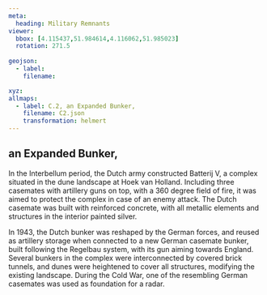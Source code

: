 ```yaml
---
meta:
  heading: Military Remnants
viewer:
  bbox: [4.115437,51.984614,4.116062,51.985023]
  rotation: 271.5
  
geojson:
  - label:
    filename: 

xyz:
allmaps:
  - label: C.2, an Expanded Bunker,
    filename: C2.json
    transformation: helmert
---
```


## an Expanded Bunker,

In the Interbellum period, the Dutch army constructed Batterij V, a complex situated in the dune landscape at Hoek van Holland. Including three casemates with artillery guns on top, with a 360 degree field of fire, it was aimed to protect the complex in case of an enemy attack. The Dutch casemate was built with reinforced concrete, with all metallic elements and structures in the interior painted silver.  

In 1943, the Dutch bunker was reshaped by the German forces, and reused as artillery storage when connected to a new German casemate bunker, built following the Regelbau system, with its gun aiming towards England. Several bunkers in the complex were interconnected by covered brick tunnels, and dunes were heightened to cover all structures, modifying the existing landscape. During the Cold War, one of the resembling German casemates was used as foundation for a radar.